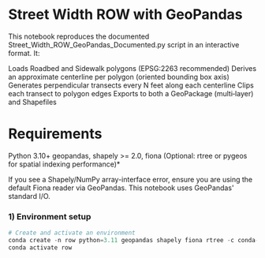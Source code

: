 # Street Width ROW with GeoPandas
This notebook reproduces the documented Street_Width_ROW_GeoPandas_Documented.py script in an interactive format.
It:

Loads Roadbed and Sidewalk polygons (EPSG:2263 recommended)
Derives an approximate centerline per polygon (oriented bounding box axis)
Generates perpendicular transects every N feet along each centerline
Clips each transect to polygon edges
Exports to both a GeoPackage (multi‑layer) and Shapefiles

# Requirements
Python 3.10+
geopandas, shapely >= 2.0, fiona
(Optional: rtree or pygeos for spatial indexing performance)*

If you see a Shapely/NumPy array-interface error, ensure you are using the default Fiona reader via GeoPandas. This notebook uses GeoPandas' standard I/O.

### 1) Environment setup

```python
# Create and activate an environment
conda create -n row python=3.11 geopandas shapely fiona rtree -c conda-forge
conda activate row
```

